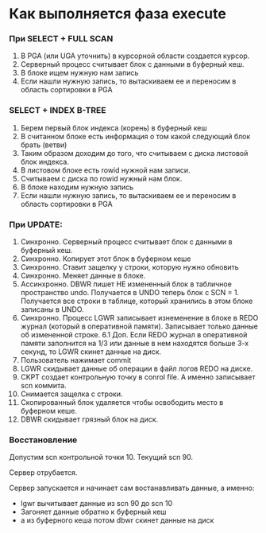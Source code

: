 # Как выполняется фаза execute



### При SELECT + FULL SCAN
  1. В PGA (или UGA уточнить) в курсорной области создается курсор.
  2. Серверный процесс считывает блок с данными в буферный кеш.
  3. В блоке ищем нужную нам запись
  4. Если нашли нужную запись, то вытаскиваем ее и переносим в область сортировки в PGA
  
  
### SELECT + INDEX B-TREE
  1. Берем первый блок индекса (корень) в буферный кеш
  2. В считанном блоке есть информация о том какой следующий блок брать (ветви)
  3. Таким образом доходим до того, что считываем с диска листовой блок индекса.
  4. В листовом блоке есть rowid нужной нам записи.
  5. Считываем с диска по rowid нужный нам блок. 
  6. В блоке находим нужную запись
  7. Если нашли нужную запись, то вытаскиваем ее и переносим в область сортировки в PGA

### При UPDATE: 
  1. Синхронно. Серверный процесс считывает блок с данными в буферный кеш.
  2. Синхронно. Копирует этот блок в буферном кеше
  3. Синхронно. Ставит защелку у строки, которую нужно обновить
  4. Синхронно. Меняет данные в блоке.
  5. Ассинхронно. DBWR пишет НЕ измененный блок в табличное пространство undo. Получается в UNDO теперь блок с SCN = 1. Получается все строки в таблице, который хранились в этом блоке записаны в UNDO.
  6. Синхронно. Процесс LGWR записывает изнеменение в блоке в REDO журнал (который в оперативной памяти). Записывает только данные об измененной строке.
    6.1 Доп. Если REDO журнал в оперативной памяти заполнится на 1/3 или данные в нем находятся больше 3-х секунд, то LGWR скинет данные на диск.
  7. Пользователь нажимает commit
  8. LGWR скидывает данные об операции в файл логов REDO на диске.
  9. CKPT создает контрольную точку в conrol file. А именно записывает scn коммита.
  10. Снимается защелка с строки.
  11. Скопированный блок удаляется чтобы освободить место в буферном кеше.
  12. DBWR скидывает грязный блок на диск.
  


### Восстановление
Допустим scn контрольной точки 10. 
Текущий scn 90.

Сервер отрубается.

Сервер запускается и начинает сам востанавливать данные, а именно:
  - lgwr вычитывает данные из scn 90 до scn 10
  - Загоняет данные обратно к буферный кеш
  - а из буферного кеша потом dbwr скинет данные на диск